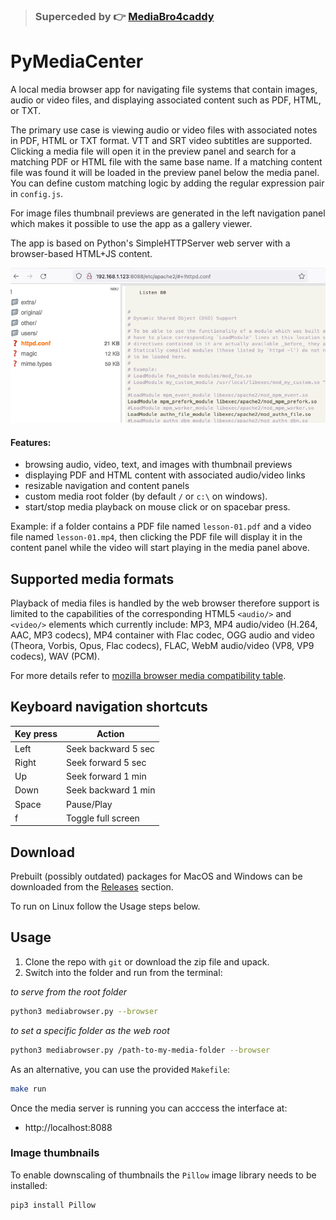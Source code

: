 <!--
```diff
! This project is unmaintained.
```
-->
> ### Superceded by 👉 [MediaBro4caddy](https://github.com/glowinthedark/mediabro4caddy)

# PyMediaCenter
A local media browser app for navigating file systems that contain images, audio or video files, and displaying associated content such as PDF, HTML, or TXT. 

The primary use case is viewing audio or video files with associated notes in PDF, HTML or TXT format. VTT and SRT video subtitles are supported. Clicking a media file will open it in the preview panel and search for a matching PDF or HTML file with the same base name. If a matching content file was found it will be loaded in the preview panel below the media panel. You can define custom matching logic by adding the regular expression pair in `config.js`.

For image files thumbnail previews are generated in the left navigation panel which makes it possible to use the app as a gallery viewer.

The app is based on Python's SimpleHTTPServer web server with a browser-based HTML+JS content.


![pymediabrowser](mediabrowser.png?raw=true "pymediabrowser UI")


#### Features:

* browsing audio, video, text, and images with thumbnail previews
* displaying PDF and HTML content with associated audio/video links
* resizable navigation and content panels
* custom media root folder (by default `/` or `c:\` on windows).
* start/stop media playback on mouse click or on spacebar press.

Example: if a folder contains a PDF file named `lesson-01.pdf` and a video file named `lesson-01.mp4`, then clicking the PDF file will display it in the content panel while the video will start playing in the media panel above.

## Supported media formats
Playback of media files is handled by the web browser therefore support is limited to the capabilities of the corresponding HTML5 `<audio/>` and `<video/>` elements which currently include: MP3, MP4 audio/video (H.264, AAC, MP3 codecs), MP4 container with Flac codec, OGG audio and video (Theora, Vorbis, Opus, Flac codecs), FLAC, WebM audio/video (VP8, VP9 codecs), WAV (PCM).

For more details refer to [mozilla browser media compatibility table](https://developer.mozilla.org/en-US/docs/Web/HTML/Supported_media_formats#Browser_compatibility).

## Keyboard navigation shortcuts

| Key press  | Action |
| ------------- | ------------- |
| Left  | Seek backward 5 sec  |
| Right  | Seek forward 5 sec  |
| Up  | Seek forward 1 min  |
| Down  | Seek backward 1 min  |
| Space  | Pause/Play  |
| f  | Toggle full screen  |

## Download
Prebuilt (possibly outdated) packages for MacOS and Windows can be downloaded from the [Releases](https://github.com/glowinthedark/local-media-browser/releases) section.

To run on Linux follow the Usage steps below.

## Usage
1. Clone the repo with `git` or download the zip file and upack.
1. Switch into the folder and run from the terminal:

_to serve from the root folder_
```bash
python3 mediabrowser.py --browser
```

_to set a specific folder as the web root_
```bash
python3 mediabrowser.py /path-to-my-media-folder --browser
```
As an alternative, you can use the provided `Makefile`:

```bash
make run
```

Once the media server is running you can acccess the interface at:

- http://localhost:8088

### Image thumbnails
To enable downscaling of thumbnails the `Pillow` image library needs to be installed:

```bash
pip3 install Pillow
```
